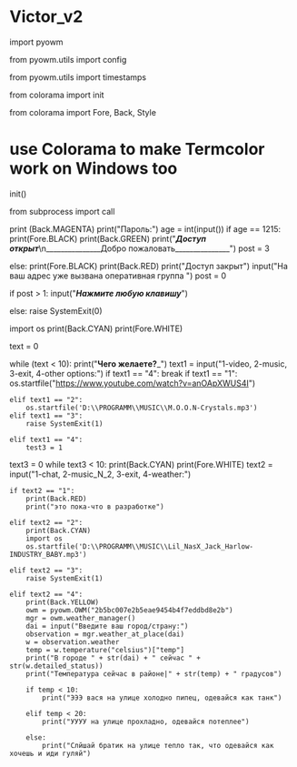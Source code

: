 # Victor_v2

import pyowm

from pyowm.utils import config

from pyowm.utils import timestamps


from colorama import init

from colorama import Fore, Back, Style

# use Colorama to make Termcolor work on Windows too
init()

from subprocess import call

print (Back.MAGENTA)
print("Пароль:")
age = int(input())
if age == 1215:
	print(Fore.BLACK)
	print(Back.GREEN)
	print("_______________Доступ открыт_______________\n_______________Добро пожаловать_______________")
	post = 3

else:
	print(Fore.BLACK)
	print(Back.RED)
	print("Доступ закрыт")
	input("На ваш адрес уже вызвана оперативная группа ")
	post = 0

if post > 1:
	input("_______________Нажмите любую клавишу_______________")


else:
	raise SystemExit(0)

import os
print(Back.CYAN)
print(Fore.WHITE)

text = 0

while (text < 10):
	print("______________Чего желаетe?_______________")
	text1  = input("1-video, 2-music, 3-exit, 4-other options:")
	if text1 == "4":
		break
	if text1 == "1":
		os.startfile("https://www.youtube.com/watch?v=anOApXWUS4I")

	elif text1 == "2":
		os.startfile('D:\\PROGRAMM\\MUSIC\\M.O.O.N-Crystals.mp3')
	elif text1 == "3":
		raise SystemExit(1)

	elif text1 == "4":
		test3 = 1
text3 = 0
while text3 < 10:
	print(Back.CYAN)
	print(Fore.WHITE)
	text2 = input("1-chat, 2-music_N_2, 3-exit, 4-weather:")
	
	if text2 == "1":
		print(Back.RED)
		print("это пока-что в разработке")
	
	elif text2 == "2":
		print(Back.CYAN)
		import os
		os.startfile('D:\\PROGRAMM\\MUSIC\\Lil_NasX_Jack_Harlow-INDUSTRY_BABY.mp3')

	elif text2 == "3":
		raise SystemExit(1)

	elif text2 == "4":
		print(Back.YELLOW)
		owm = pyowm.OWM("2b5bc007e2b5eae9454b4f7eddbd8e2b")
		mgr = owm.weather_manager()
		dai = input("Введите ваш город/страну:")
		observation = mgr.weather_at_place(dai)
		w = observation.weather
		temp = w.temperature("celsius")["temp"]
		print("В городе " + str(dai) + " сейчас " + str(w.detailed_status))
		print("Температура сейчас в районе|" + str(temp) + " градусов")
 
		if temp < 10:
			print("ЭЭЭ вася на улице холодно пипец, одевайся как танк")

		elif temp < 20:
			print("УУУУ на улице прохладно, одевайся потеплее")

		else:
			print("Слйшай братик на улице тепло так, что одевайся как хочешь и иди гуляй")



